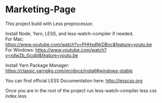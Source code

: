# Marketing-Page

This project build with Less preprocessor.

Install Node, Yarn, LESS, and less-watch-compiler if needed.<br>
For Mac:<br>
https://www.youtube.com/watch?v=PHHxdNrDBnc&feature=youtu.be<br>
For Windows:
https://www.youtube.com/watch?v=xdwZb_GcqbI&feature=youtu.be


Install Yarn Package Manager:
https://classic.yarnpkg.com/en/docs/install#windows-stable


You can find official LESS Documentation here:
http://lesscss.org

Once you are in the root of the project run less-watch-compiler less css index.less